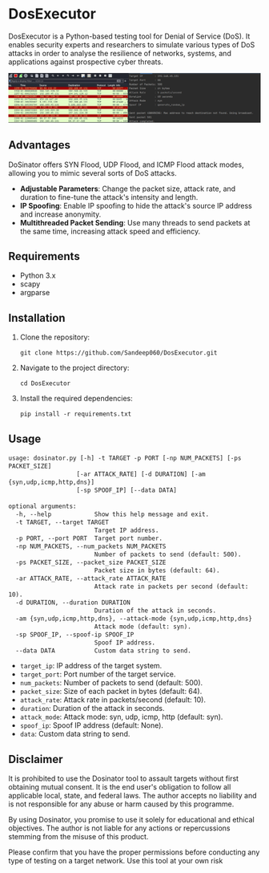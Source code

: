 # DosExecutor
DosExecutor is a Python-based testing tool for Denial of Service (DoS). It enables security experts and researchers to simulate various types of DoS attacks in order to analyse the resilience of networks, systems, and applications against prospective cyber threats.


<img src="image/DosEx.jpg">


## Advantages

DoSinator offers SYN Flood, UDP Flood, and ICMP Flood attack modes, allowing you to mimic several sorts of DoS attacks.
- **Adjustable Parameters**: Change the packet size, attack rate, and duration to fine-tune the attack's intensity and length.
- **IP Spoofing**: Enable IP spoofing to hide the attack's source IP address and increase anonymity.
- **Multithreaded Packet Sending**: Use many threads to send packets at the same time, increasing attack speed and efficiency.


## Requirements

- Python 3.x
- scapy
- argparse

## Installation

1. Clone the repository:

   ```shell
   git clone https://github.com/Sandeep060/DosExecutor.git
   ```

2. Navigate to the project directory:

   ```shell
   cd DosExecutor
   ```

3. Install the required dependencies:

   ```shell
   pip install -r requirements.txt
   ```

## Usage

```shell
usage: dosinator.py [-h] -t TARGET -p PORT [-np NUM_PACKETS] [-ps PACKET_SIZE]
                   [-ar ATTACK_RATE] [-d DURATION] [-am {syn,udp,icmp,http,dns}]
                   [-sp SPOOF_IP] [--data DATA]

optional arguments:
  -h, --help            Show this help message and exit.
  -t TARGET, --target TARGET
                        Target IP address.
  -p PORT, --port PORT  Target port number.
  -np NUM_PACKETS, --num_packets NUM_PACKETS
                        Number of packets to send (default: 500).
  -ps PACKET_SIZE, --packet_size PACKET_SIZE
                        Packet size in bytes (default: 64).
  -ar ATTACK_RATE, --attack_rate ATTACK_RATE
                        Attack rate in packets per second (default: 10).
  -d DURATION, --duration DURATION
                        Duration of the attack in seconds.
  -am {syn,udp,icmp,http,dns}, --attack-mode {syn,udp,icmp,http,dns}
                        Attack mode (default: syn).
  -sp SPOOF_IP, --spoof-ip SPOOF_IP
                        Spoof IP address.
  --data DATA           Custom data string to send.
```

- `target_ip`: IP address of the target system.
- `target_port`: Port number of the target service.
- `num_packets`: Number of packets to send (default: 500).
- `packet_size`: Size of each packet in bytes (default: 64).
- `attack_rate`: Attack rate in packets/second (default: 10).
- `duration`: Duration of the attack in seconds.
- `attack_mode`: Attack mode: syn, udp, icmp, http (default: syn).
- `spoof_ip`: Spoof IP address (default: None).
- `data`: Custom data string to send.

## Disclaimer

It is prohibited to use the Dosinator tool to assault targets without first obtaining mutual consent. It is the end user's obligation to follow all applicable local, state, and federal laws. The author accepts no liability and is not responsible for any abuse or harm caused by this programme.

By using Dosinator, you promise to use it solely for educational and ethical objectives. The author is not liable for any actions or repercussions stemming from the misuse of this product.

Please confirm that you have the proper permissions before conducting any type of testing on a target network. Use this tool at your own risk
